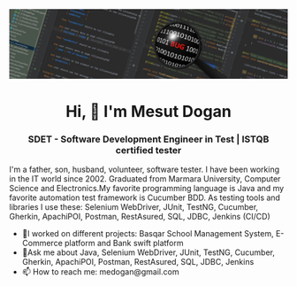 <img src="https://github.com/mesut2020/mesut2020/blob/main/github.jpg?raw=true">

<h1 align="center">Hi, 👋 I'm Mesut Dogan</h1>

<h3 align="center">SDET - Software Development Engineer in Test | ISTQB certified tester</h3>

<p align="justfy">I'm a father, son, husband, volunteer, software tester. I have been working in the IT world since 2002. Graduated from Marmara University, Computer Science and Electronics.My favorite programming language is Java and my favorite automation test framework is Cucumber BDD. As testing tools and libraries I use these: Selenium WebDriver, JUnit, TestNG, Cucumber, Gherkin, ApachiPOI, Postman, RestAsured, SQL, JDBC, Jenkins (CI/CD)</p>

<ul>
  <li>🔭I worked on different projects: Basqar School Management System, E-Commerce platform and Bank swift platform </li>
  <li>💬Ask me about Java, Selenium WebDriver, JUnit, TestNG, Cucumber, Gherkin, ApachiPOI, Postman, RestAsured, SQL, JDBC, Jenkins</li>
  <li>📫 How to reach me: medogan@gmail.com</li>
</ul>

<!--
**mesut2020/mesut2020** is a ✨ _special_ ✨ repository because its `README.md` (this file) appears on your GitHub profile.

Here are some ideas to get you started:

- 🔭 I’m currently working on ...
- 🌱 I’m currently learning ...
- 👯 I’m looking to collaborate on ...
- 🤔 I’m looking for help with ...
- 💬 Ask me about ...
- 📫 How to reach me: ...
- 😄 Pronouns: ...
- ⚡ Fun fact: ...
-->

